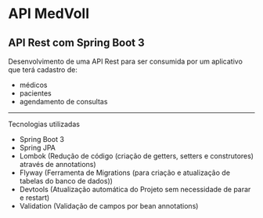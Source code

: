 # API MedVoll
## API Rest com Spring Boot 3 

Desenvolvimento de uma API Rest para ser consumida por um aplicativo que terá cadastro de:
- médicos 
- pacientes 
- agendamento de consultas

------------------------------------------------------------------------------------------------------------------------------------

Tecnologias utilizadas
- Spring Boot 3
- Spring JPA
- Lombok (Redução de código (criação de getters, setters e construtores) através de annotations)
- Flyway (Ferramenta de Migrations (para criação e atualização de tabelas do banco de dados))
- Devtools (Atualização automática do Projeto sem necessidade de parar e restart)
- Validation (Validação de campos por bean annotations)